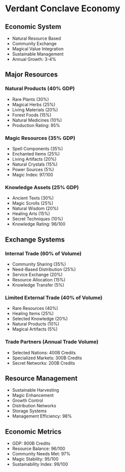 # Verdant Conclave Economy

## Economic System
- Natural Resource Based
- Community Exchange
- Magical Value Integration
- Sustainable Management
- Annual Growth: 3-4%

## Major Resources
### Natural Products (40% GDP)
- Rare Plants (30%)
- Magical Herbs (25%)
- Living Materials (20%)
- Forest Foods (15%)
- Natural Medicines (10%)
- Production Rating: 95%

### Magic Resources (35% GDP)
- Spell Components (35%)
- Enchanted Items (25%)
- Living Artifacts (20%)
- Natural Crystals (15%)
- Power Sources (5%)
- Magic Index: 97/100

### Knowledge Assets (25% GDP)
- Ancient Texts (30%)
- Magic Scrolls (25%)
- Natural Wisdom (20%)
- Healing Arts (15%)
- Secret Techniques (10%)
- Knowledge Rating: 96/100

## Exchange Systems
### Internal Trade (60% of Volume)
- Community Sharing (35%)
- Need-Based Distribution (25%)
- Service Exchange (20%)
- Resource Allocation (15%)
- Knowledge Transfer (5%)

### Limited External Trade (40% of Volume)
- Rare Resources (40%)
- Healing Items (25%)
- Selected Knowledge (20%)
- Natural Products (10%)
- Magical Artifacts (5%)

### Trade Partners (Annual Trade Volume)
- Selected Nations: 400B Credits
- Specialized Markets: 300B Credits
- Secret Networks: 200B Credits

## Resource Management
- Sustainable Harvesting
- Magic Enhancement
- Growth Control
- Distribution Networks
- Storage Systems
- Management Efficiency: 98%

## Economic Metrics
- GDP: 900B Credits
- Resource Balance: 96/100
- Community Needs Met: 97%
- Magic Stability: 95/100
- Sustainability Index: 99/100
